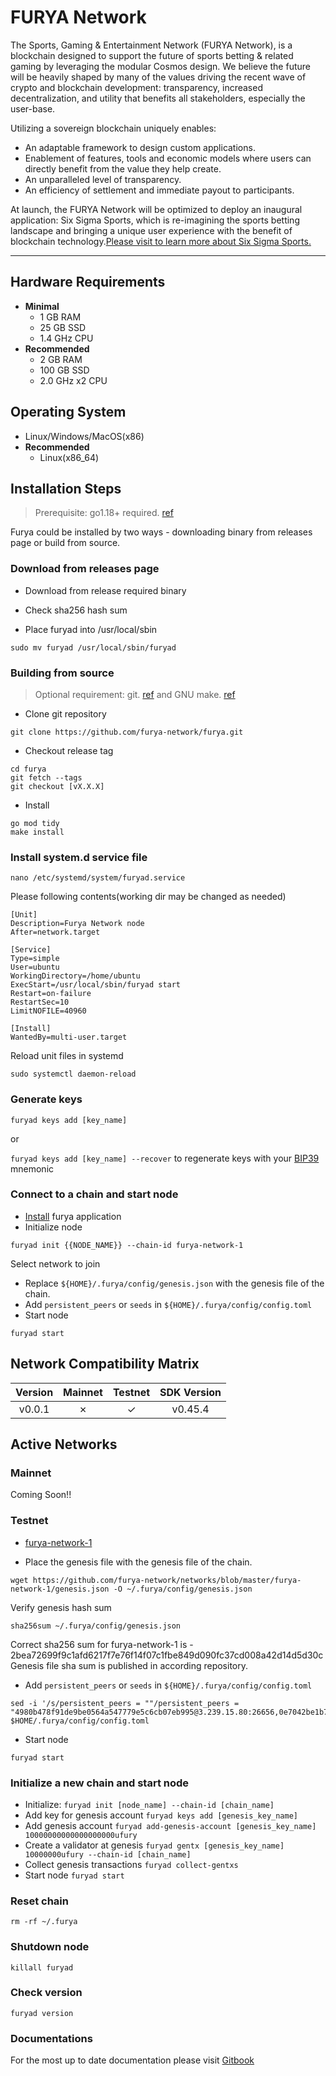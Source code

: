 # FURYA Network

The Sports, Gaming & Entertainment Network (FURYA Network), is a blockchain
designed to support the future of sports betting & related gaming by
leveraging the modular Cosmos design. We believe the future will be heavily shaped by many of the values driving the recent wave of crypto and blockchain development: transparency, increased decentralization, and utility that benefits all stakeholders, especially the user-base.

Utilizing a sovereign blockchain uniquely enables:

- An adaptable framework to design custom applications.
- Enablement of features, tools and economic models where users can directly benefit from the value they help create.
- An unparalleled level of transparency.
- An efficiency of settlement and immediate payout to participants.

At launch, the FURYA Network will be optimized to deploy an inaugural application: Six Sigma Sports, which is re-imagining the sports betting landscape and bringing a unique user experience with the benefit of blockchain technology.[Please visit to learn more about Six Sigma Sports.](https://sixsigmasports.io/)

---

## Hardware Requirements

- **Minimal**
  - 1 GB RAM
  - 25 GB SSD
  - 1.4 GHz CPU
- **Recommended**
  - 2 GB RAM
  - 100 GB SSD
  - 2.0 GHz x2 CPU

## Operating System

- Linux/Windows/MacOS(x86)
- **Recommended**
  - Linux(x86_64)

## Installation Steps
>
>Prerequisite: go1.18+ required. [ref](https://golang.org/doc/install)

Furya could be installed by two ways - downloading binary from releases page or build from source.

### Download from releases page

- Download from release required binary

- Check sha256 hash sum

- Place furyad into /usr/local/sbin

```shell
sudo mv furyad /usr/local/sbin/furyad
```

### Building from source
>
>Optional requirement: git. [ref](https://github.com/git/git) and GNU make. [ref](https://www.gnu.org/software/make/manual/html_node/index.html)

- Clone git repository

```shell
git clone https://github.com/furya-network/furya.git
```

- Checkout release tag

```shell
cd furya
git fetch --tags
git checkout [vX.X.X]
```

- Install

```shell
go mod tidy
make install
```

### Install system.d service file

```shell
nano /etc/systemd/system/furyad.service
```

Please following contents(working dir may be changed as needed)

```systemd
[Unit]
Description=Furya Network node
After=network.target

[Service]
Type=simple
User=ubuntu
WorkingDirectory=/home/ubuntu
ExecStart=/usr/local/sbin/furyad start
Restart=on-failure
RestartSec=10
LimitNOFILE=40960

[Install]
WantedBy=multi-user.target
```

Reload unit files in systemd

```shell
sudo systemctl daemon-reload
```

### Generate keys

`furyad keys add [key_name]`

or

`furyad keys add [key_name] --recover` to regenerate keys with your [BIP39](https://github.com/bitcoin/bips/tree/master/bip-0039) mnemonic

### Connect to a chain and start node

- [Install](#installation-steps) furya application
- Initialize node

```shell
furyad init {{NODE_NAME}} --chain-id furya-network-1
```

Select network to join

- Replace `${HOME}/.furya/config/genesis.json` with the genesis file of the chain.
- Add `persistent_peers` or `seeds` in `${HOME}/.furya/config/config.toml`
- Start node

```shell
furyad start
```

## Network Compatibility Matrix

| Version | Mainnet | Testnet | SDK Version |
|:-------:|:-------:|:-------:|:-----------:|
|  v0.0.1 |    ✗    |    ✓    |   v0.45.4   |

## Active Networks

### Mainnet

Coming Soon!!

### Testnet

- [furya-network-1](https://github.com/furya-network/networks/furya-network-1)

- Place the genesis file  with the genesis file of the chain.

```shell
wget https://github.com/furya-network/networks/blob/master/furya-network-1/genesis.json -O ~/.furya/config/genesis.json
```

Verify genesis hash sum

```shell
sha256sum ~/.furya/config/genesis.json
```

Correct sha256 sum for furya-network-1 is - 2bea72699f9c1afd6217f7e76f14f07c1fbe849d090fc37cd008a42d14d5d30c
Genesis file sha sum is published in according repository.

- Add `persistent_peers` or `seeds` in `${HOME}/.furya/config/config.toml`

```shell
sed -i '/s/persistent_peers = ""/persistent_peers = "4980b478f91de9be0564a547779e5c6cb07eb995@3.239.15.80:26656,0e7042be1b77707aaf0597bb804da90d3a606c08@3.88.40.53:26656/g' $HOME/.furya/config/config.toml
```

- Start node

```shell
furyad start
```

### Initialize a new chain and start node

- Initialize: `furyad init [node_name] --chain-id [chain_name]`
- Add key for genesis account `furyad keys add [genesis_key_name]`
- Add genesis account `furyad add-genesis-account [genesis_key_name] 10000000000000000000ufury`
- Create a validator at genesis `furyad gentx [genesis_key_name] 10000000ufury --chain-id [chain_name]`
- Collect genesis transactions `furyad collect-gentxs`
- Start node `furyad start`

### Reset chain

```shell
rm -rf ~/.furya
```

### Shutdown node

```shell
killall furyad
```

### Check version

```shell
furyad version
```

### Documentations

For the most up to date documentation please visit [Gitbook](https://six-sigma-sports.gitbook.io/documentation/)
